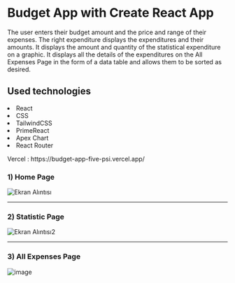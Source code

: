 # Budget App with Create React App

<p> The user enters their budget amount and the price and range of their expenses. The right expenditure displays the expenditures and their amounts. It displays the amount and quantity of the statistical expenditure on a graphic. It displays all the details of the expenditures on the All Expenses Page in the form of a data table and allows them to be sorted as desired. </p>

<h2> Used technologies </h2>
<li> React </li>
<li> CSS </li>
<li> TailwindCSS </li>
<li> PrimeReact </li>
<li> Apex Chart </li>
<li> React Router </li>

<p> Vercel :  https://budget-app-five-psi.vercel.app/ </p>

<h3> 1) Home Page </h3>


![Ekran Alıntısı](https://github.com/edakaraman/budget-app/assets/95571155/8b38c18e-1725-477a-86eb-593966d781ee)
<hr/>


<h3> 2) Statistic Page </h3>

![Ekran Alıntısı2](https://github.com/edakaraman/budget-app/assets/95571155/02f7df1c-bae9-460d-9683-39a7dd59b8df)

<hr/>

<h3> 3) All Expenses Page </h3>

![image](https://github.com/edakaraman/budget-app/assets/95571155/d1f9bb97-3c6c-4f93-b0eb-92524ef3faef)
